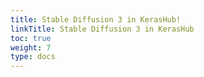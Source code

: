 ```yaml
---
title: Stable Diffusion 3 in KerasHub!
linkTitle: Stable Diffusion 3 in KerasHub
toc: true
weight: 7
type: docs
---
```

